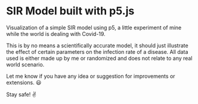 # SIR Model built with p5.js
Visualization of a simple SIR model using p5, a little experiment of mine while the world is dealing with Covid-19. 

This is by no means a scientifically accurate model, it should just illustrate the effect of certain parameters on the infection rate of a disease.
All data used is either made up by me or randomized and does not relate to any real world scenario.

Let me know if you have any idea or suggestion for improvements or extensions. :smiley:

Stay safe! :v: